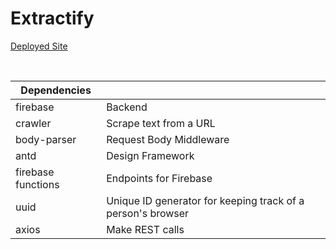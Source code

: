 # Extractify

[Deployed Site](https://extractify.vercel.app/)

<br>

| Dependencies        |                                                                     |
|---------------------|---------------------------------------------------------------------|
| firebase            | Backend                                                             |
| crawler             | Scrape text from a URL                                              |
| body-parser         | Request Body Middleware                                             |
| antd                | Design Framework                                                    |
| firebase functions  | Endpoints for Firebase                                              |
| uuid                | Unique ID generator for keeping track of a person's browser         |
| axios               | Make REST calls                                                     |
